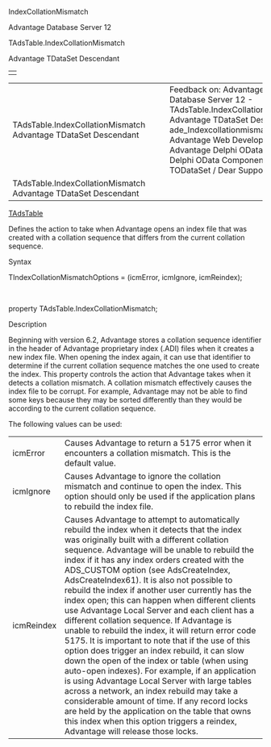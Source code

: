 IndexCollationMismatch




Advantage Database Server 12  

TAdsTable.IndexCollationMismatch

Advantage TDataSet Descendant

|  |
| --- |
|  |

|  |  |  |  |  |
| --- | --- | --- | --- | --- |
| TAdsTable.IndexCollationMismatch  Advantage TDataSet Descendant |  |  | Feedback on: Advantage Database Server 12 - TAdsTable.IndexCollationMismatch Advantage TDataSet Descendant ade\_Indexcollationmismatch Advantage Web Development > Advantage Delphi OData Client > Delphi OData Components > TODataSet / Dear Support Staff, |  |
| TAdsTable.IndexCollationMismatch  Advantage TDataSet Descendant |  |  |  |  |

[TAdsTable](ade_tadstable_7.htm)

Defines the action to take when Advantage opens an index file that was created with a collation sequence that differs from the current collation sequence.

Syntax

TIndexCollationMismatchOptions = (icmError, icmIgnore, icmReindex);

 

property TAdsTable.IndexCollationMismatch;

Description

Beginning with version 6.2, Advantage stores a collation sequence identifier in the header of Advantage proprietary index (.ADI) files when it creates a new index file. When opening the index again, it can use that identifier to determine if the current collation sequence matches the one used to create the index. This property controls the action that Advantage takes when it detects a collation mismatch. A collation mismatch effectively causes the index file to be corrupt. For example, Advantage may not be able to find some keys because they may be sorted differently than they would be according to the current collation sequence.

The following values can be used:

|  |  |
| --- | --- |
| icmError | Causes Advantage to return a 5175 error when it encounters a collation mismatch. This is the default value. |
| icmIgnore | Causes Advantage to ignore the collation mismatch and continue to open the index. This option should only be used if the application plans to rebuild the index file. |
| icmReindex | Causes Advantage to attempt to automatically rebuild the index when it detects that the index was originally built with a different collation sequence. Advantage will be unable to rebuild the index if it has any index orders created with the ADS\_CUSTOM option (see AdsCreateIndex, AdsCreateIndex61). It is also not possible to rebuild the index if another user currently has the index open; this can happen when different clients use Advantage Local Server and each client has a different collation sequence. If Advantage is unable to rebuild the index, it will return error code 5175. It is important to note that if the use of this option does trigger an index rebuild, it can slow down the open of the index or table (when using auto-open indexes). For example, if an application is using Advantage Local Server with large tables across a network, an index rebuild may take a considerable amount of time. If any record locks are held by the application on the table that owns this index when this option triggers a reindex, Advantage will release those locks. |